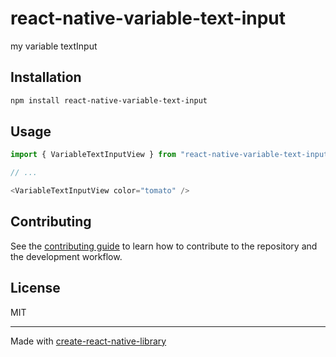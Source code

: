 # react-native-variable-text-input

my variable textInput

## Installation

```sh
npm install react-native-variable-text-input
```

## Usage

```js
import { VariableTextInputView } from "react-native-variable-text-input";

// ...

<VariableTextInputView color="tomato" />
```

## Contributing

See the [contributing guide](CONTRIBUTING.md) to learn how to contribute to the repository and the development workflow.

## License

MIT

---

Made with [create-react-native-library](https://github.com/callstack/react-native-builder-bob)
